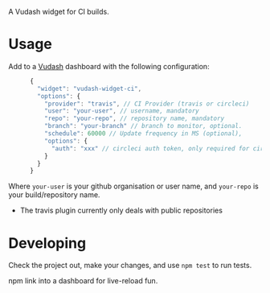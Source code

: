 A Vudash widget for CI builds.

Usage
=====

Add to a [Vudash](https://www.npmjs.com/package/vudash) dashboard with the following configuration:

```javascript
      {
        "widget": "vudash-widget-ci",
        "options": {
          "provider": "travis", // CI Provider (travis or circleci)
          "user": "your-user", // username, mandatory
          "repo": "your-repo", // repository name, mandatory
          "branch": "your-branch" // branch to monitor, optional.
          "schedule": 60000 // Update frequency in MS (optional),
          "options": {
            "auth": "xxx" // circleci auth token, only required for circleci
          }
        }
      }
```

Where `your-user` is your github organisation or user name, and `your-repo` is your build/repository name.

* The travis plugin currently only deals with public repositories

Developing
==========
Check the project out, make your changes, and use `npm test` to run tests.

npm link into a dashboard for live-reload fun.
